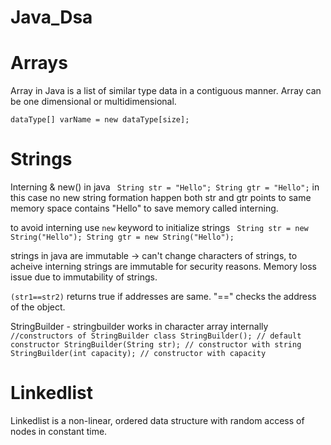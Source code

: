 # Java_Dsa

# Arrays
Array in Java is a list of similar type data in a contiguous manner. Array can be one dimensional or multidimensional.

`dataType[] varName = new dataType[size];
`

# Strings

Interning & new() in java
` String str = "Hello"; String gtr = "Hello";`
in this case no new string formation happen both str and gtr points to same memory space contains "Hello" to save memory called interning.

to avoid interning use `new` keyword to initialize strings
` String str = new String("Hello"); String gtr = new String("Hello");`

strings in java are immutable -> can't change characters of strings, to acheive interning strings are immutable for security reasons. Memory loss issue due to immutability of strings.

`(str1==str2)`
returns true if addresses are same. "==" checks the address of the object.

StringBuilder - stringbuilder works in character array internally  
`//constructors of StringBuilder class StringBuilder(); // default constructor StringBuilder(String str); // constructor with string StringBuilder(int capacity); // constructor with capacity `

# Linkedlist

Linkedlist is a non-linear, ordered data structure with random access of nodes in constant time.
